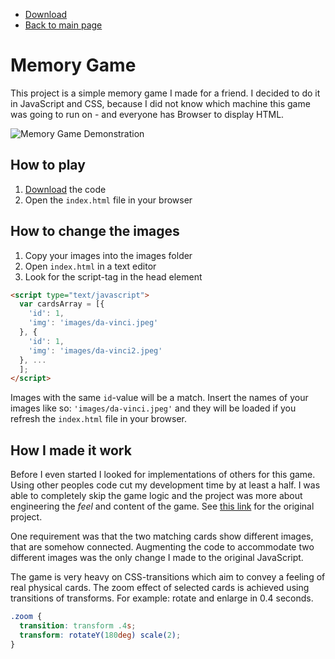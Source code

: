 - [Download](https://minhaskamal.github.io/DownGit/#/home?url=https:%2F%2Fgithub.com%2FJonasKoenig%2FCodeOnMyMind%2Ftree%2Fmaster%2Fprojects%2Fmemory-game)
- [Back to main page](https://github.com/JonasKoenig/CodeOnMyMind)

# Memory Game

This project is a simple memory game I made for a friend. I decided to do it in JavaScript and CSS, because I did not know which machine this game was going to run on - and everyone has Browser to display HTML.

![Memory Game Demonstration](./memory-game.gif)

## How to play

1. [Download](https://minhaskamal.github.io/DownGit/#/home?url=https:%2F%2Fgithub.com%2FJonasKoenig%2FCodeOnMyMind%2Ftree%2Fmaster%2Fprojects%2Fmemory-game) the code
2. Open the `index.html` file in your browser

## How to change the images

1. Copy your images into the images folder
2. Open `index.html` in a text editor
3. Look for the script-tag in the head element

```html
<script type="text/javascript">
  var cardsArray = [{
    'id': 1,
    'img': 'images/da-vinci.jpeg'
  }, {
    'id': 1,
    'img': 'images/da-vinci2.jpeg'
  }, ...
  ];
</script>
```

Images with the same `id`-value will be a match. Insert the names of your images like so: `'images/da-vinci.jpeg'` and they will be loaded if you refresh the `index.html` file in your browser.


## How I made it work

Before I even started I looked for implementations of others for this game. Using other peoples code cut my development time by at least a half. I was able to completely skip the game logic and the project was more about engineering the _feel_ and content of the game. See [this link](https://www.taniarascia.com/how-to-create-a-memory-game-super-mario-with-plain-javascript/) for the original project.

One requirement was that the two matching cards show different images, that are somehow connected. Augmenting the code to accommodate two different images was the only change I made to the original JavaScript.

The game is very heavy on CSS-transitions which aim to convey a feeling of real physical cards. The zoom effect of selected cards is achieved using transitions of transforms. For example: rotate and enlarge in 0.4 seconds.

```css
.zoom {
  transition: transform .4s;
  transform: rotateY(180deg) scale(2);
}
```
